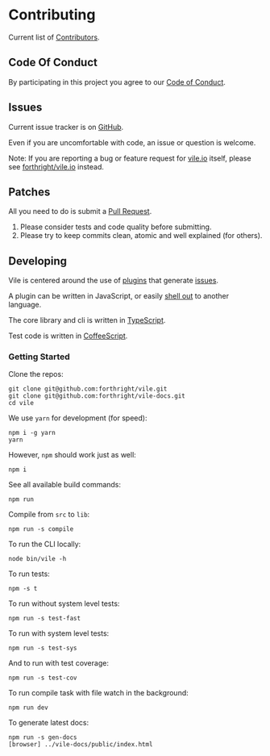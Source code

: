 # Contributing

Current list of [Contributors](https://github.com/forthright/vile/graphs/contributors).

## Code Of Conduct

By participating in this project you agree to our [Code of Conduct](CODE_OF_CONDUCT.md).

## Issues

Current issue tracker is on [GitHub](https://github.com/forthright/vile/issues).

Even if you are uncomfortable with code, an issue or question is welcome.

Note: If you are reporting a bug or feature request
for [vile.io](https://vile.io) itself, please see [forthright/vile.io](https://github.com/forthright/vile.io) instead.

## Patches

All you need to do is submit a [Pull Request](https://github.com/forthright/vile/pulls).

1. Please consider tests and code quality before submitting.
2. Please try to keep commits clean, atomic and well explained (for others).

## Developing

Vile is centered around the use of [plugins](https://docs.vile.io/#creating-a-plugin) that generate [issues](https://docs.vile.io/interfaces/_src__types_index_d_.vile.issue.html).

A plugin can be written in JavaScript, or easily [shell out](https://docs.vile.io/#writing-non-javascript-plugins) to another language.

The core library and cli is written in [TypeScript](http://www.typescriptlang.org).

Test code is written in [CoffeeScript](http://coffeescript.org).

### Getting Started

Clone the repos:

    git clone git@github.com:forthright/vile.git
    git clone git@github.com:forthright/vile-docs.git
    cd vile

We use `yarn` for development (for speed):

    npm i -g yarn
    yarn

However, `npm` should work just as well:

    npm i

See all available build commands:

    npm run

Compile from `src` to `lib`:

    npm run -s compile

To run the CLI locally:

    node bin/vile -h

To run tests:

    npm -s t

To run without system level tests:

    npm run -s test-fast

To run with system level tests:

    npm run -s test-sys

And to run with test coverage:

    npm run -s test-cov

To run compile task with file watch in the background:

    npm run dev

To generate latest docs:

    npm run -s gen-docs
    [browser] ../vile-docs/public/index.html
